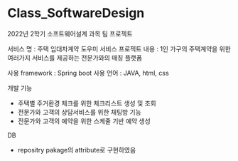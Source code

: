 # Class_SoftwareDesign
2022년 2학기 소프트웨어설계 과목 팀 프로젝트

서비스 명 : 주택 임대차계약 도우미 서비스
프로젝트 내용 : 1인 가구의 주택계약을 위한 여러가지 서비스를 제공하는 전문가와의 매칭 플랫폼

사용 framework : Spring boot
사용 언어 : JAVA, html, css

개발 기능
- 주택별 주거환경 체크를 위한 체크리스트 생성 및 조회
- 전문가와 고객의 상담서비스를 위한 채팅방 기능
- 전문가와 고객의 예약을 위한 스케줄 기반 예약 생성

DB
- repositry pakage의 attribute로 구현하였음
